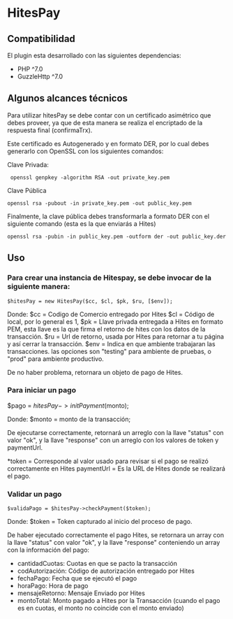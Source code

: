 # HitesPay

## Compatibilidad
El plugin esta desarrollado con las siguientes dependencias:

* PHP ^7.0
* GuzzleHttp ^7.0

## Algunos alcances técnicos

Para utilizar hitesPay se debe contar con un certificado asimétrico que debes proveer, ya que de esta manera se realiza el encriptado de la respuesta final (confirmaTrx).

Este certificado es Autogenerado y en formato DER, por lo cual debes generarlo con OpenSSL con los siguientes comandos:

Clave Privada:

     openssl genpkey -algorithm RSA -out private_key.pem
  
Clave Pública

    openssl rsa -pubout -in private_key.pem -out public_key.pem

Finalmente, la clave pública debes transformarla a formato DER con el siguiente comando (esta es la que enviarás a Hites)

    openssl rsa -pubin -in public_key.pem -outform der -out public_key.der

## Uso

### Para crear una instancia de Hitespay, se debe invocar de la siguiente manera:

    $hitesPay = new HitesPay($cc, $cl, $pk, $ru, [$env]);

Donde:
  $cc = Codigo de Comercio entregado por Hites
  $cl = Código de local, por lo general es 1,
  $pk = Llave privada entregada a Hites en formato PEM, esta llave es la que firma el retorno de hites con los datos de la transacción.
  $ru = Url de retorno, usada por Hites para retornar a tu página y así cerrar la transacción.
  $env = Indica en que ambiente trabajaran las transacciones. las opciones son "testing" para ambiente de pruebas, o "prod" para ambiente productivo.

De no haber problema, retornara un objeto de pago de Hites.

### Para iniciar un pago

  $pago = $hitesPay->initPayment($monto);

Donde:
  $monto = monto de la transacción;
 
De ejecutarse correctamente, retornará un arreglo con la llave "status" con valor "ok", y la llave "response" con un arreglo con los valores de token y paymentUrl.

*token = Corresponde al valor usado para revisar si el pago se realizó correctamente en Hites
paymentUrl = Es la URL de Hites donde se realizará el pago.

### Validar un pago

    $validaPago = $hitesPay->checkPayment($token);

Donde:
  $token = Token capturado al inicio del proceso de pago.

De haber ejecutado correctamente el pago Hites, se retornara un array con la llave "status" con valor "ok", y la llave "response" conteniendo un array con la información del pago:
  
  * cantidadCuotas: Cuotas en que se pacto la transacción
  * codAutorización: Código de autorización entregado por Hites
  * fechaPago: Fecha que se ejecutó el pago
  * horaPago: Hora de pago
  * mensajeRetorno: Mensaje Enviado por Hites
  * montoTotal: Monto pagado a Hites por la Transacción (cuando el pago es en cuotas, el monto no coincide con el monto enviado)
  
 
